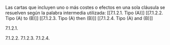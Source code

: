 Las cartas que incluyen uno o más costes o efectos en una sola cláusula se resuelven según la palabra intermedia utilizada:
[[7.1.2.1. Tipo (A)]]
[[7.1.2.2. Tipo (A) to (B)]]
[[7.1.2.3. Tipo (A) then (B)]]
[[7.1.2.4. Tipo (A) and (B)]]

7.1.2.1. 
    
7.1.2.2. 
7.1.2.3. 
7.1.2.4. 